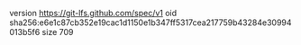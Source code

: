 version https://git-lfs.github.com/spec/v1
oid sha256:e6e1c87cb352e19cac1d1150e1b347ff5317cea217759b43284e30994013b5f6
size 709

